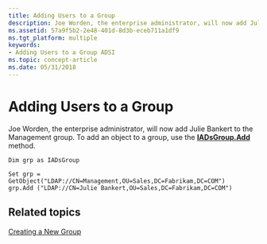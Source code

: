 ```yaml
---
title: Adding Users to a Group
description: Joe Worden, the enterprise administrator, will now add Julie Bankert to the Management group. To add an object to a group, use the IADsGroup.Add method.
ms.assetid: 57a9f5b2-2e48-401d-8d3b-eceb711a1df9
ms.tgt_platform: multiple
keywords:
- Adding Users to a Group ADSI
ms.topic: concept-article
ms.date: 05/31/2018
---
```


# Adding Users to a Group

Joe Worden, the enterprise administrator, will now add Julie Bankert to the Management group. To add an object to a group, use the [**IADsGroup.Add**](/windows/desktop/api/Iads/nf-iads-iadsgroup-add) method.


```VB
Dim grp as IADsGroup

Set grp = GetObject("LDAP://CN=Management,OU=Sales,DC=Fabrikam,DC=COM") 
grp.Add ("LDAP://CN=Julie Bankert,OU=Sales,DC=Fabrikam,DC=COM")
```



## Related topics

<dl> <dt>

[Creating a New Group](creating-a-new-group.md)
</dt> </dl>

 

 





